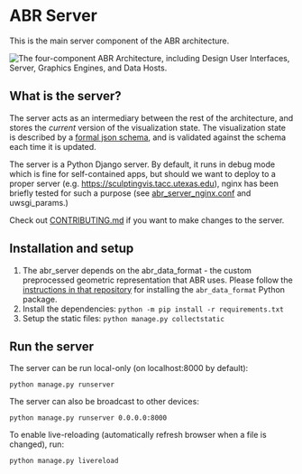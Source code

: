 # ABR Server

This is the main server component of the ABR architecture.

![The four-component ABR Architecture, including Design User Interfaces, Server,
Graphics Engines, and Data
Hosts.](https://www.sculpting-vis.org/wp-content/uploads/2021/05/abr_components.png)


## What is the server?

The server acts as an intermediary between the rest of the architecture, and
stores the *current* version of the visualization state. The visualization
state is described by a [formal json schema](./static/schemas/ABRSchema_0-2-0.json),
and is validated against the schema each time it is updated.

The server is a Python Django server. By default, it runs in debug mode which is
fine for self-contained apps, but should we want to deploy to a proper server
(e.g. https://sculptingvis.tacc.utexas.edu), nginx has been briefly tested for
such a purpose (see [abr_server_nginx.conf](./abr_server_nginx.conf) and
uwsgi_params.)

Check out [CONTRIBUTING.md](./CONTRIBUTING.md) if you want to make changes to the server.


## Installation and setup

1. The abr_server depends on the abr_data_format - the custom preprocessed
geometric representation that ABR uses. Please follow the [instructions in that
repository](https://github.umn.edu/ivlab-cs/ABRUtilities/tree/master/ABRDataFormat)
for installing the `abr_data_format` Python package.
2. Install the dependencies: `python -m pip install -r requirements.txt`
3. Setup the static files: `python manage.py collectstatic`


## Run the server

The server can be run local-only (on localhost:8000 by default):

```
python manage.py runserver
```

The server can also be broadcast to other devices:

```
python manage.py runserver 0.0.0.0:8000
```

To enable live-reloading (automatically refresh browser when a file is changed), run:

```
python manage.py livereload
```
